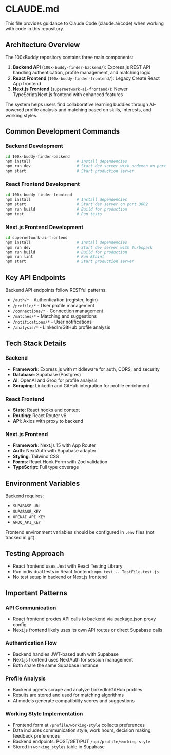 # CLAUDE.md

This file provides guidance to Claude Code (claude.ai/code) when working with code in this repository.

## Architecture Overview

The 100xBuddy repository contains three main components:

1. **Backend API** (`100x-buddy-finder-backend/`): Express.js REST API handling authentication, profile management, and matching logic
2. **React Frontend** (`100x-buddy-finder-frontend/`): Legacy Create React App frontend
3. **Next.js Frontend** (`supernetwork-ai-frontend/`): Newer TypeScript/Next.js frontend with enhanced features

The system helps users find collaborative learning buddies through AI-powered profile analysis and matching based on skills, interests, and working styles.

## Common Development Commands

### Backend Development
```bash
cd 100x-buddy-finder-backend
npm install                    # Install dependencies
npm run dev                    # Start dev server with nodemon on port 3001
npm start                      # Start production server
```

### React Frontend Development
```bash
cd 100x-buddy-finder-frontend
npm install                    # Install dependencies
npm start                      # Start dev server on port 3002
npm run build                  # Build for production
npm test                       # Run tests
```

### Next.js Frontend Development
```bash
cd supernetwork-ai-frontend
npm install                    # Install dependencies
npm run dev                    # Start dev server with Turbopack
npm run build                  # Build for production
npm run lint                   # Run ESLint
npm start                      # Start production server
```

## Key API Endpoints

Backend API endpoints follow RESTful patterns:
- `/auth/*` - Authentication (register, login)
- `/profile/*` - User profile management
- `/connections/*` - Connection management
- `/matches/*` - Matching and suggestions
- `/notifications/*` - User notifications
- `/analysis/*` - LinkedIn/GitHub profile analysis

## Tech Stack Details

### Backend
- **Framework**: Express.js with middleware for auth, CORS, and security
- **Database**: Supabase (Postgres)
- **AI**: OpenAI and Groq for profile analysis
- **Scraping**: LinkedIn and GitHub integration for profile enrichment

### React Frontend
- **State**: React hooks and context
- **Routing**: React Router v6
- **API**: Axios with proxy to backend

### Next.js Frontend
- **Framework**: Next.js 15 with App Router
- **Auth**: NextAuth with Supabase adapter
- **Styling**: Tailwind CSS
- **Forms**: React Hook Form with Zod validation
- **TypeScript**: Full type coverage

## Environment Variables

Backend requires:
- `SUPABASE_URL`
- `SUPABASE_KEY`
- `OPENAI_API_KEY`
- `GROQ_API_KEY`

Frontend environment variables should be configured in `.env` files (not tracked in git).

## Testing Approach

- React frontend uses Jest with React Testing Library
- Run individual tests in React frontend: `npm test -- TestFile.test.js`
- No test setup in backend or Next.js frontend

## Important Patterns

### API Communication
- React frontend proxies API calls to backend via package.json proxy config
- Next.js frontend likely uses its own API routes or direct Supabase calls

### Authentication Flow
- Backend handles JWT-based auth with Supabase
- Next.js frontend uses NextAuth for session management
- Both share the same Supabase instance

### Profile Analysis
- Backend agents scrape and analyze LinkedIn/GitHub profiles
- Results are stored and used for matching algorithms
- AI models generate compatibility scores and suggestions

### Working Style Implementation
- Frontend form at `/profile/working-style` collects preferences
- Data includes communication style, work hours, decision making, feedback preferences
- Backend endpoints: POST/GET/PUT `/api/profile/working-style`
- Stored in `working_styles` table in Supabase